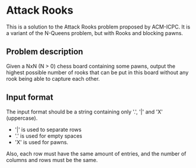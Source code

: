 # Attack Rooks
This is a solution to the Attack Rooks problem proposed by ACM-ICPC.
It is a variant of the N-Queens problem, but with Rooks and blocking pawns.

## Problem description
Given a NxN (N > 0) chess board containing some pawns, output the highest
possible number of rooks that can be put in this board without any rook being
able to capture each other.

## Input format
The input format should be a string containing only '.', '|' and 'X'
(uppercase).

  * '|' is used to separate rows
  * '.' is used for empty spaces
  * 'X' is used for pawns.

Also, each row must have the same amount of entries, and the number of
columns and rows must be the same.
